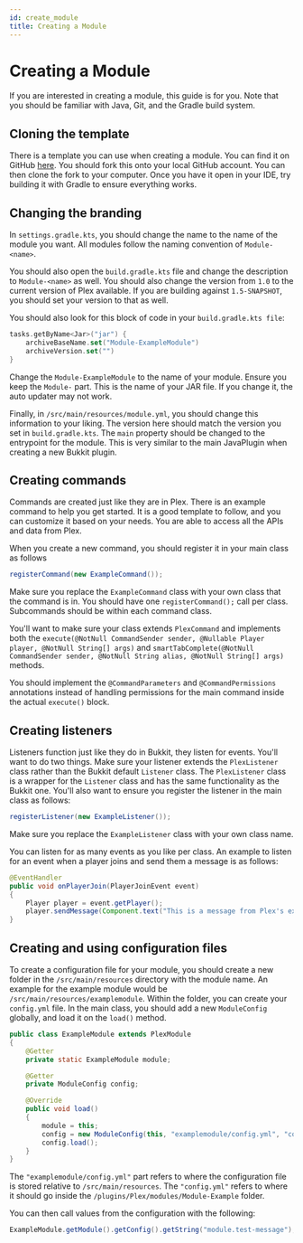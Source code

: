 ```yaml
---
id: create_module
title: Creating a Module
---
```


# Creating a Module

If you are interested in creating a module, this guide is for you. Note that you should be familiar with Java, Git, and
the Gradle build system.

## Cloning the template

There is a template you can use when creating a module. You can find it on
GitHub [here](https://github.com/plexusorg/ExampleModule). You should fork this onto your local GitHub account. You can
then clone the fork to your computer. Once you have it open in your IDE, try building it with Gradle to ensure
everything works.

## Changing the branding

In `settings.gradle.kts`, you should change the name to the name of the module you want. All modules follow the naming
convention of `Module-<name>`.

You should also open the `build.gradle.kts` file and change the description to `Module-<name>` as well. You should also
change the version from `1.0` to the current version of Plex available. If you are building against `1.5-SNAPSHOT`, you
should set your version to that as well.

You should also look for this block of code in your `build.gradle.kts file`:

```kotlin title="build.gradle.kts"
tasks.getByName<Jar>("jar") {
    archiveBaseName.set("Module-ExampleModule")
    archiveVersion.set("")
}
```

Change the `Module-ExampleModule` to the name of your module. Ensure you keep the `Module-` part. This is the name of
your JAR file. If you change it, the auto updater may not work.

Finally, in `/src/main/resources/module.yml`, you should change this information to your liking. The version here should
match the version you set in `build.gradle.kts`. The `main` property should be changed to the entrypoint for the module.
This is very similar to the main JavaPlugin when creating a new Bukkit plugin.

## Creating commands

Commands are created just like they are in Plex. There is an example command to help you get started. It is a good
template to follow, and you can customize it based on your needs. You are able to access all the APIs and data from
Plex.

When you create a new command, you should register it in your main class as follows

```java title="/src/main/java/ExampleModule.java"
registerCommand(new ExampleCommand());
```

Make sure you replace the `ExampleCommand` class with your own class that the command is in. You should have one
`registerCommand();` call per class. Subcommands should be within each command class.

You'll want to make sure your class extends `PlexCommand` and implements both the
`execute(@NotNull CommandSender sender, @Nullable Player player, @NotNull String[] args)` and
`smartTabComplete(@NotNull CommandSender sender, @NotNull String alias, @NotNull String[] args)` methods.

You should implement the `@CommandParameters` and `@CommandPermissions` annotations instead of handling permissions for
the main command inside the actual `execute()` block.

## Creating listeners

Listeners function just like they do in Bukkit, they listen for events. You'll want to do two things. Make sure your
listener extends the `PlexListener` class rather than the Bukkit default `Listener` class. The `PlexListener` class is a
wrapper for the `Listener` class and has the same functionality as the Bukkit one. You'll also want to ensure you
register the listener in the main class as follows:

```java title="/src/main/java/ExampleModule.java"
registerListener(new ExampleListener());
```

Make sure you replace the `ExampleListener` class with your own class name.

You can listen for as many events as you like per class. An example to listen for an event when a player joins and send
them a message is as follows:

```java title="/src/main/java/ExampleModule.java"
@EventHandler
public void onPlayerJoin(PlayerJoinEvent event)
{
    Player player = event.getPlayer();
    player.sendMessage(Component.text("This is a message from Plex's example module!").color(NamedTextColor.GOLD));
}
```

## Creating and using configuration files

To create a configuration file for your module, you should create a new folder in the `/src/main/resources` directory
with the module name. An example for the example module would be `/src/main/resources/examplemodule`. Within the folder,
you can create your `config.yml` file. In the main class, you should add a new `ModuleConfig` globally, and load it on
the `load()` method.

```java title="/src/main/java/ExampleModule.java"
public class ExampleModule extends PlexModule
{
    @Getter
    private static ExampleModule module;

    @Getter
    private ModuleConfig config;

    @Override
    public void load()
    {
        module = this;
        config = new ModuleConfig(this, "examplemodule/config.yml", "config.yml");
        config.load();
    }
}
```

The `"examplemodule/config.yml"` part refers to where the configuration file is stored relative to `/src/main/resources`.
The `"config.yml"` refers to where it should go inside the `/plugins/Plex/modules/Module-Example` folder.

You can then call values from the configuration with the following:
```java
ExampleModule.getModule().getConfig().getString("module.test-message");
```